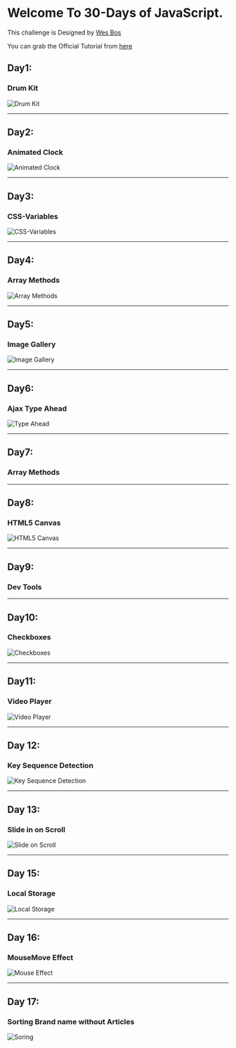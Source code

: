 # Welcome To 30-Days of JavaScript.
This challenge is Designed by [Wes Bos](https://github.com/wesbos/JavaScript30.git)

You can grab the Official Tutorial from [here](https://javascript30.com/)

## Day1:
### Drum Kit
![Drum Kit](GIFs/DrumKit.gif)

<hr>

## Day2:
### Animated Clock
![Animated Clock](GIFs/JavaScriptClock.gif)

<hr>

## Day3:
### CSS-Variables
![CSS-Variables](GIFs/CSS-Variables.gif)

<hr>

## Day4:
### Array Methods
![Array Methods](GIFs/ArrayMethods.png)

<hr>

## Day5:
### Image Gallery
![Image Gallery](GIFs/ImageGallery.gif)

<hr>

## Day6:
### Ajax Type Ahead
![Type Ahead](GIFs/TypeAhead.gif)

<hr>

## Day7:
### Array Methods

<hr>

## Day8:
### HTML5 Canvas
![HTML5 Canvas](GIFs/Canvas.gif)

<hr>

## Day9:
### Dev Tools

<hr>

## Day10:
### Checkboxes
![Checkboxes](GIFs/Checkboxes.gif)

<hr>

## Day11:
### Video Player
![Video Player](GIFs/Videoplayer.gif)

<hr>

## Day 12:
### Key Sequence Detection
![Key Sequence Detection](GIFs/KeyDetection.gif)

<hr>

## Day 13:
### Slide in on Scroll
![Slide on Scroll](GIFs/SlideScroll.gif)

<hr>

## Day 15:
### Local Storage
![Local Storage](GIFs/LocalStorage.gif)

<hr>

## Day 16:
### MouseMove Effect
![Mouse Effect](GIFs/MouseEffect.gif)

<hr>

## Day 17:
### Sorting Brand name without Articles
![Soring](GIFs/Soring.gif)






